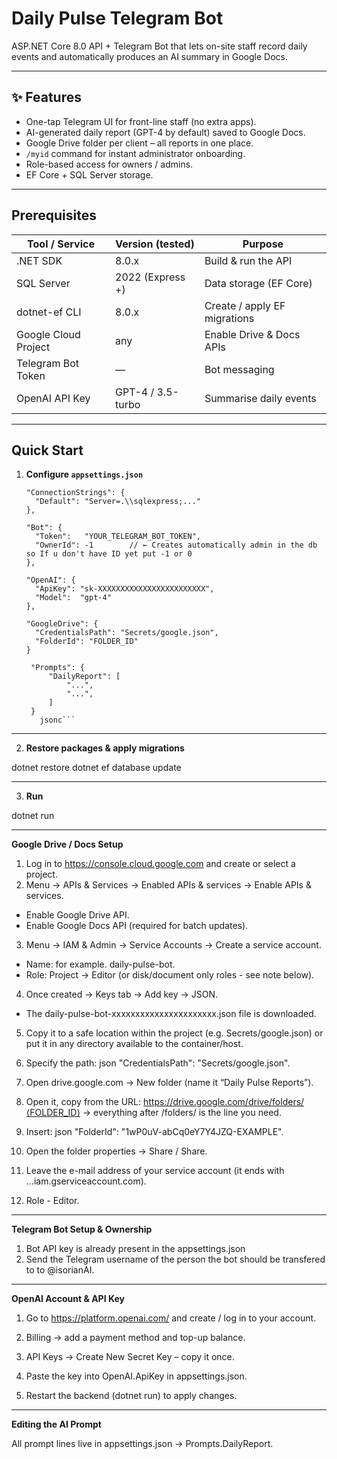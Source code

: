 # Daily Pulse Telegram Bot

ASP.NET Core 8.0 API + Telegram Bot that lets on-site staff record daily events and automatically produces an AI summary in Google Docs.

---

## ✨ Features

* One-tap Telegram UI for front-line staff (no extra apps).
* AI-generated daily report (GPT-4 by default) saved to Google Docs.
* Google Drive folder per client – all reports in one place.
* `/myid` command for instant administrator onboarding.
* Role-based access for owners / admins.
* EF Core + SQL Server storage.

---

## Prerequisites

| Tool / Service           | Version (tested) | Purpose                                |
|--------------------------|------------------|----------------------------------------|
| .NET SDK                 | 8.0.x            | Build & run the API                    |
| SQL Server               | 2022 (Express +) | Data storage (EF Core)                 |
| dotnet-ef CLI            | 8.0.x            | Create / apply EF migrations           |
| Google Cloud Project     | any              | Enable Drive & Docs APIs               |
| Telegram Bot Token       | —                | Bot messaging                          |
| OpenAI API Key           | GPT-4 / 3.5-turbo| Summarise daily events                 |

---

## Quick Start

1. **Configure `appsettings.json`**

   ```jsonc
   "ConnectionStrings": {
     "Default": "Server=.\\sqlexpress;..."
   },

   "Bot": {
     "Token":   "YOUR_TELEGRAM_BOT_TOKEN",
     "OwnerId": -1        // ← Creates automatically admin in the db so If u don't have ID yet put -1 or 0  
   },

   "OpenAI": {
     "ApiKey": "sk-XXXXXXXXXXXXXXXXXXXXXXXX",
     "Model":  "gpt-4"
   },

   "GoogleDrive": {
     "CredentialsPath": "Secrets/google.json",
     "FolderId": "FOLDER_ID"
   }

    "Prompts": {
        "DailyReport": [
            "...",
            "...",
        ]
    }
      jsonc```

---

2. **Restore packages & apply migrations**

dotnet restore
dotnet ef database update

---

3. **Run**

dotnet run

---

**Google Drive / Docs Setup**

1. Log in to https://console.cloud.google.com and create or select a project.
2. Menu → APIs & Services → Enabled APIs & services → Enable APIs & services.
  - Enable Google Drive API.
  - Enable Google Docs API (required for batch updates).
3. Menu → IAM & Admin → Service Accounts → Create a service account.
  - Name: for example. daily-pulse-bot.
  - Role: Project → Editor (or disk/document only roles - see note below).
4. Once created → Keys tab → Add key → JSON.
  - The daily-pulse-bot-xxxxxxxxxxxxxxxxxxxxxx.json file is downloaded.
5. Copy it to a safe location within the project (e.g. Secrets/google.json) or put it in any directory available to the container/host.
6. Specify the path: json "CredentialsPath": "Secrets/google.json".

1. Open drive.google.com → New folder (name it “Daily Pulse Reports”).
2. Open it, copy from the URL:
https://drive.google.com/drive/folders/⟨FOLDER_ID⟩ → everything after /folders/ is the line you need.
3. Insert: json "FolderId": "1wP0uV-abCq0eY7Y4JZQ-EXAMPLE".

1. Open the folder properties → Share / Share.
2. Leave the e-mail address of your service account (it ends with ...iam.gserviceaccount.com).
3. Role - Editor.

---

**Telegram Bot Setup & Ownership**

1. Bot API key is already present in the appsettings.json
2. Send the Telegram username of the person the bot should be transfered to to @isorianAI.

---

**OpenAI Account & API Key**

1. Go to https://platform.openai.com/ and create / log in to your account.

2. Billing → add a payment method and top-up balance.

3. API Keys → Create New Secret Key – copy it once.

4. Paste the key into OpenAI.ApiKey in appsettings.json.

5. Restart the backend (dotnet run) to apply changes.

---

**Editing the AI Prompt**

All prompt lines live in appsettings.json → Prompts.DailyReport.